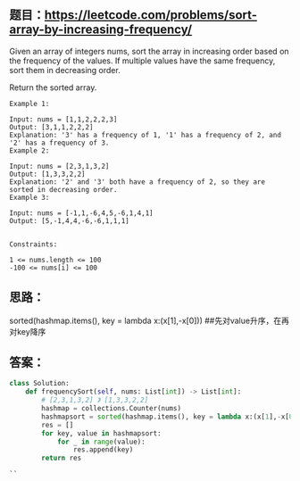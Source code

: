 ## 题目：https://leetcode.com/problems/sort-array-by-increasing-frequency/

Given an array of integers nums, sort the array in increasing order based on the frequency of the values. If multiple values have the same frequency, sort them in decreasing order.

Return the sorted array.
```
Example 1:

Input: nums = [1,1,2,2,2,3]
Output: [3,1,1,2,2,2]
Explanation: '3' has a frequency of 1, '1' has a frequency of 2, and '2' has a frequency of 3.
Example 2:

Input: nums = [2,3,1,3,2]
Output: [1,3,3,2,2]
Explanation: '2' and '3' both have a frequency of 2, so they are sorted in decreasing order.
Example 3:

Input: nums = [-1,1,-6,4,5,-6,1,4,1]
Output: [5,-1,4,4,-6,-6,1,1,1]
 

Constraints:

1 <= nums.length <= 100
-100 <= nums[i] <= 100
```
## 思路：
sorted(hashmap.items(), key = lambda x:(x[1],-x[0])) ##先对value升序，在再对key降序
## 答案：
```python
class Solution:
    def frequencySort(self, nums: List[int]) -> List[int]:
        # [2,3,1,3,2] 》 [1,3,3,2,2]
        hashmap = collections.Counter(nums)
        hashmapsort = sorted(hashmap.items(), key = lambda x:(x[1],-x[0])) ##先对value升序，在再对key降序
        res = []
        for key, value in hashmapsort:
            for _ in range(value):
                res.append(key)
        return res

``

